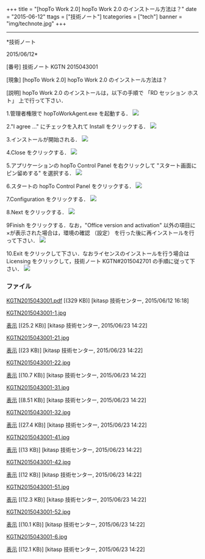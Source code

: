 ﻿+++
title = "[hopTo Work 2.0] hopTo Work 2.0 のインストール方法は？"
date = "2015-06-12"
ttags = ["技術ノート"]
tcategories = ["tech"]
banner = "img/technote.jpg"
+++

-----------------------------------------------------------------------------------------------------------------------------

*技術ノート

2015/06/12*


[番号]
技術ノート KGTN 2015043001

[現象]
[hopTo Work 2.0] hopTo Work 2.0 のインストール方法は？

[説明]
hopTo Work 2.0 のインストールは，以下の手順で 「RD セッション ホスト」
上で行って下さい．

1.管理者権限で hopToWorkAgent.exe を起動する．
![](http://techreport.kitasp.net/attachments/download/2065/KGTN2015043001-1.jpg)

2."I agree ..." にチェックを入れて Install をクリックする．
![](http://techreport.kitasp.net/attachments/download/2066/KGTN2015043001-21.jpg)

3.インストールが開始される．
![](http://techreport.kitasp.net/attachments/download/2067/KGTN2015043001-22.jpg)

4.Close をクリックする．
![](http://techreport.kitasp.net/attachments/download/2068/KGTN2015043001-31.jpg)

5.アプリケーションの hopTo Control Panel を右クリックして
"スタート画面にピン留めする" を選択する．
![](http://techreport.kitasp.net/attachments/download/2069/KGTN2015043001-32.jpg)

6.スタートの hopTo Control Panel をクリックする．
![](http://techreport.kitasp.net/attachments/download/2070/KGTN2015043001-41.jpg)

7.Configuration をクリックする．
![](http://techreport.kitasp.net/attachments/download/2071/KGTN2015043001-42.jpg)

8.Next をクリックする．
![](http://techreport.kitasp.net/attachments/download/2072/KGTN2015043001-51.jpg)

9Finish をクリックする．なお，"Office version and activation"
以外の項目に×が表示された場合は，環境の確認 （設定）
を行った後に再インストールを行って下さい．
![](http://techreport.kitasp.net/attachments/download/2073/KGTN2015043001-52.jpg)

10.Exit をクリックして下さい．なおライセンスのインストールを行う場合は
Licensing をクリックして，技術ノート KGTN#2015042701
の手順に従って下さい．
![](http://techreport.kitasp.net/attachments/download/2074/KGTN2015043001-6.jpg)


### ファイル

 
 


[KGTN2015043001.pdf](http://techreport.kitasp.net/attachments/download/1907/KGTN2015043001.pdf)
 [(329 KB)] [kitasp 技術センター, 2015/06/12
16:18]

[KGTN2015043001-1.jpg](http://techreport.kitasp.net/attachments/download/2065/KGTN2015043001-1.jpg)

[表示](http://techreport.kitasp.net/attachments/2065/KGTN2015043001-1.jpg "表示")
 [(25.2 KB)] [kitasp 技術センター, 2015/06/23
14:22]

[KGTN2015043001-21.jpg](http://techreport.kitasp.net/attachments/download/2066/KGTN2015043001-21.jpg)

[表示](http://techreport.kitasp.net/attachments/2066/KGTN2015043001-21.jpg "表示")
 [(23 KB)] [kitasp 技術センター, 2015/06/23
14:22]

[KGTN2015043001-22.jpg](http://techreport.kitasp.net/attachments/download/2067/KGTN2015043001-22.jpg)

[表示](http://techreport.kitasp.net/attachments/2067/KGTN2015043001-22.jpg "表示")
 [(10.7 KB)] [kitasp 技術センター, 2015/06/23
14:22]

[KGTN2015043001-31.jpg](http://techreport.kitasp.net/attachments/download/2068/KGTN2015043001-31.jpg)

[表示](http://techreport.kitasp.net/attachments/2068/KGTN2015043001-31.jpg "表示")
 [(8.51 KB)] [kitasp 技術センター, 2015/06/23
14:22]

[KGTN2015043001-32.jpg](http://techreport.kitasp.net/attachments/download/2069/KGTN2015043001-32.jpg)

[表示](http://techreport.kitasp.net/attachments/2069/KGTN2015043001-32.jpg "表示")
 [(27.4 KB)] [kitasp 技術センター, 2015/06/23
14:22]

[KGTN2015043001-41.jpg](http://techreport.kitasp.net/attachments/download/2070/KGTN2015043001-41.jpg)

[表示](http://techreport.kitasp.net/attachments/2070/KGTN2015043001-41.jpg "表示")
 [(13 KB)] [kitasp 技術センター, 2015/06/23
14:22]

[KGTN2015043001-42.jpg](http://techreport.kitasp.net/attachments/download/2071/KGTN2015043001-42.jpg)

[表示](http://techreport.kitasp.net/attachments/2071/KGTN2015043001-42.jpg "表示")
 [(12 KB)] [kitasp 技術センター, 2015/06/23
14:22]

[KGTN2015043001-51.jpg](http://techreport.kitasp.net/attachments/download/2072/KGTN2015043001-51.jpg)

[表示](http://techreport.kitasp.net/attachments/2072/KGTN2015043001-51.jpg "表示")
 [(12.3 KB)] [kitasp 技術センター, 2015/06/23
14:22]

[KGTN2015043001-52.jpg](http://techreport.kitasp.net/attachments/download/2073/KGTN2015043001-52.jpg)

[表示](http://techreport.kitasp.net/attachments/2073/KGTN2015043001-52.jpg "表示")
 [(10.1 KB)] [kitasp 技術センター, 2015/06/23
14:22]

[KGTN2015043001-6.jpg](http://techreport.kitasp.net/attachments/download/2074/KGTN2015043001-6.jpg)

[表示](http://techreport.kitasp.net/attachments/2074/KGTN2015043001-6.jpg "表示")
 [(12.1 KB)] [kitasp 技術センター, 2015/06/23
14:22]


 


 

